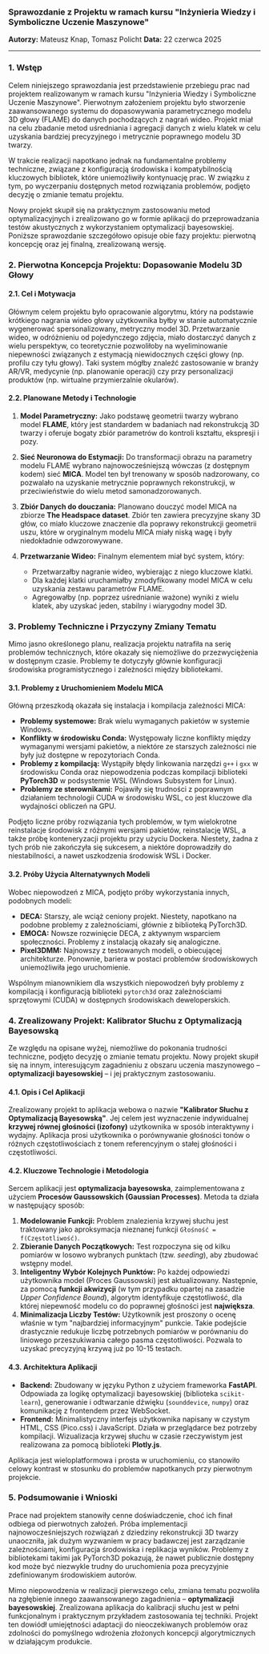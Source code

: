 ### **Sprawozdanie z Projektu w ramach kursu "Inżynieria Wiedzy i Symboliczne Uczenie Maszynowe"**

**Autorzy:** Mateusz Knap, Tomasz Policht 
**Data:** 22 czerwca 2025

---

### **1. Wstęp**

Celem niniejszego sprawozdania jest przedstawienie przebiegu prac nad projektem realizowanym w ramach kursu "Inżynieria Wiedzy i Symboliczne Uczenie Maszynowe". Pierwotnym założeniem projektu było stworzenie zaawansowanego systemu do dopasowywania parametrycznego modelu 3D głowy (FLAME) do danych pochodzących z nagrań wideo. Projekt miał na celu zbadanie metod uśredniania i agregacji danych z wielu klatek w celu uzyskania bardziej precyzyjnego i metrycznie poprawnego modelu 3D twarzy.

W trakcie realizacji napotkano jednak na fundamentalne problemy techniczne, związane z konfiguracją środowiska i kompatybilnością kluczowych bibliotek, które uniemożliwiły kontynuację prac. W związku z tym, po wyczerpaniu dostępnych metod rozwiązania problemów, podjęto decyzję o zmianie tematu projektu.

Nowy projekt skupił się na praktycznym zastosowaniu metod optymalizacyjnych i zrealizowano go w formie aplikacji do przeprowadzania testów akustycznych z wykorzystaniem optymalizacji bayesowskiej. Poniższe sprawozdanie szczegółowo opisuje obie fazy projektu: pierwotną koncepcję oraz jej finalną, zrealizowaną wersję.

### **2. Pierwotna Koncepcja Projektu: Dopasowanie Modelu 3D Głowy**

#### **2.1. Cel i Motywacja**

Głównym celem projektu było opracowanie algorytmu, który na podstawie krótkiego nagrania wideo głowy użytkownika byłby w stanie automatycznie wygenerować spersonalizowany, metryczny model 3D. Przetwarzanie wideo, w odróżnieniu od pojedynczego zdjęcia, miało dostarczyć danych z wielu perspektyw, co teoretycznie pozwoliłoby na wyeliminowanie niepewności związanych z estymacją niewidocznych części głowy (np. profilu czy tyłu głowy). Taki system mógłby znaleźć zastosowanie w branży AR/VR, medycynie (np. planowanie operacji) czy przy personalizacji produktów (np. wirtualne przymierzalnie okularów).

#### **2.2. Planowane Metody i Technologie**

1.  **Model Parametryczny:** Jako podstawę geometrii twarzy wybrano model **FLAME**, który jest standardem w badaniach nad rekonstrukcją 3D twarzy i oferuje bogaty zbiór parametrów do kontroli kształtu, ekspresji i pozy.

2.  **Sieć Neuronowa do Estymacji:** Do transformacji obrazu na parametry modelu FLAME wybrano najnowocześniejszą wówczas (z dostępnym kodem) sieć **MICA**. Model ten był trenowany w sposób nadzorowany, co pozwalało na uzyskanie metrycznie poprawnych rekonstrukcji, w przeciwieństwie do wielu metod samonadzorowanych.

3.  **Zbiór Danych do douczania:** Planowano douczyć model MICA na zbiorze **The Headspace dataset**. Zbiór ten zawiera precyzyjne skany 3D głów, co miało kluczowe znaczenie dla poprawy rekonstrukcji geometrii uszu, które w oryginalnym modelu MICA miały niską wagę i były niedokładnie odwzorowywane.

4.  **Przetwarzanie Wideo:** Finalnym elementem miał być system, który:
    *   Przetwarzałby nagranie wideo, wybierając z niego kluczowe klatki.
    *   Dla każdej klatki uruchamiałby zmodyfikowany model MICA w celu uzyskania zestawu parametrów FLAME.
    *   Agregowałby (np. poprzez uśrednianie ważone) wyniki z wielu klatek, aby uzyskać jeden, stabilny i wiarygodny model 3D.

### **3. Problemy Techniczne i Przyczyny Zmiany Tematu**

Mimo jasno określonego planu, realizacja projektu natrafiła na serię problemów technicznych, które okazały się niemożliwe do przezwyciężenia w dostępnym czasie. Problemy te dotyczyły głównie konfiguracji środowiska programistycznego i zależności między bibliotekami.

#### **3.1. Problemy z Uruchomieniem Modelu MICA**

Główną przeszkodą okazała się instalacja i kompilacja zależności MICA:
*   **Problemy systemowe:** Brak wielu wymaganych pakietów w systemie Windows.
*   **Konflikty w środowisku Conda:** Występowały liczne konflikty między wymaganymi wersjami pakietów, a niektóre ze starszych zależności nie były już dostępne w repozytoriach Conda.
*   **Problemy z kompilacją:** Wystąpiły błędy linkowania narzędzi `g++` i `gxx` w środowisku Conda oraz niepowodzenia podczas kompilacji biblioteki **PyTorch3D** w podsystemie WSL (Windows Subsystem for Linux).
*   **Problemy ze sterownikami:** Pojawiły się trudności z poprawnym działaniem technologii CUDA w środowisku WSL, co jest kluczowe dla wydajności obliczeń na GPU.

Podjęto liczne próby rozwiązania tych problemów, w tym wielokrotne reinstalacje środowisk z różnymi wersjami pakietów, reinstalację WSL, a także próbę konteneryzacji projektu przy użyciu Dockera. Niestety, żadna z tych prób nie zakończyła się sukcesem, a niektóre doprowadziły do niestabilności, a nawet uszkodzenia środowisk WSL i Docker.

#### **3.2. Próby Użycia Alternatywnych Modeli**

Wobec niepowodzeń z MICA, podjęto próby wykorzystania innych, podobnych modeli:
*   **DECA:** Starszy, ale wciąż ceniony projekt. Niestety, napotkano na podobne problemy z zależnościami, głównie z biblioteką PyTorch3D.
*   **EMOCA:** Nowsze rozwinięcie DECA, z aktywnym wsparciem społeczności. Problemy z instalacją okazały się analogiczne.
*   **Pixel3DMM:** Najnowszy z testowanych modeli, o obiecującej architekturze. Ponownie, bariera w postaci problemów środowiskowych uniemożliwiła jego uruchomienie.

Wspólnym mianownikiem dla wszystkich niepowodzeń były problemy z kompilacją i konfiguracją biblioteki `pytorch3d` oraz zależnościami sprzętowymi (CUDA) w dostępnych środowiskach deweloperskich.

### **4. Zrealizowany Projekt: Kalibrator Słuchu z Optymalizacją Bayesowską**

Ze względu na opisane wyżej, niemożliwe do pokonania trudności techniczne, podjęto decyzję o zmianie tematu projektu. Nowy projekt skupił się na innym, interesującym zagadnieniu z obszaru uczenia maszynowego – **optymalizacji bayesowskiej** – i jej praktycznym zastosowaniu.

#### **4.1. Opis i Cel Aplikacji**

Zrealizowany projekt to aplikacja webowa o nazwie **"Kalibrator Słuchu z Optymalizacją Bayesowską"**. Jej celem jest wyznaczenie indywidualnej **krzywej równej głośności (izofony)** użytkownika w sposób interaktywny i wydajny. Aplikacja prosi użytkownika o porównywanie głośności tonów o różnych częstotliwościach z tonem referencyjnym o stałej głośności i częstotliwości.

#### **4.2. Kluczowe Technologie i Metodologia**

Sercem aplikacji jest **optymalizacja bayesowska**, zaimplementowana z użyciem **Procesów Gaussowskich (Gaussian Processes)**. Metoda ta działa w następujący sposób:

1.  **Modelowanie Funkcji:** Problem znalezienia krzywej słuchu jest traktowany jako aproksymacja nieznanej funkcji `Głośność = f(Częstotliwość)`.
2.  **Zbieranie Danych Początkowych:** Test rozpoczyna się od kilku pomiarów w losowo wybranych punktach (tzw. *seeding*), aby zbudować wstępny model.
3.  **Inteligentny Wybór Kolejnych Punktów:** Po każdej odpowiedzi użytkownika model (Proces Gaussowski) jest aktualizowany. Następnie, za pomocą **funkcji akwizycji** (w tym przypadku opartej na zasadzie *Upper Confidence Bound*), algorytm identyfikuje częstotliwość, dla której niepewność modelu co do poprawnej głośności jest **największa**.
4.  **Minimalizacja Liczby Testów:** Użytkownik jest proszony o ocenę właśnie w tym "najbardziej informacyjnym" punkcie. Takie podejście drastycznie redukuje liczbę potrzebnych pomiarów w porównaniu do liniowego przeszukiwania całego pasma częstotliwości. Pozwala to uzyskać precyzyjną krzywą już po 10-15 testach.

#### **4.3. Architektura Aplikacji**

*   **Backend:** Zbudowany w języku Python z użyciem frameworka **FastAPI**. Odpowiada za logikę optymalizacji bayesowskiej (biblioteka `scikit-learn`), generowanie i odtwarzanie dźwięku (`sounddevice`, `numpy`) oraz komunikację z frontendem przez WebSocket.
*   **Frontend:** Minimalistyczny interfejs użytkownika napisany w czystym HTML, CSS (Pico.css) i JavaScript. Działa w przeglądarce bez potrzeby kompilacji. Wizualizacja krzywej słuchu w czasie rzeczywistym jest realizowana za pomocą biblioteki **Plotly.js**.

Aplikacja jest wieloplatformowa i prosta w uruchomieniu, co stanowiło celowy kontrast w stosunku do problemów napotkanych przy pierwotnym projekcie.

### **5. Podsumowanie i Wnioski**

Prace nad projektem stanowiły cenne doświadczenie, choć ich finał odbiega od pierwotnych założeń. Próba implementacji najnowocześniejszych rozwiązań z dziedziny rekonstrukcji 3D twarzy unaoczniła, jak dużym wyzwaniem w pracy badawczej jest zarządzanie zależnościami, konfiguracja środowiska i replikacja wyników. Problemy z bibliotekami takimi jak PyTorch3D pokazują, że nawet publicznie dostępny kod może być niezwykle trudny do uruchomienia poza precyzyjnie zdefiniowanym środowiskiem autorów.

Mimo niepowodzenia w realizacji pierwszego celu, zmiana tematu pozwoliła na zgłębienie innego zaawansowanego zagadnienia – **optymalizacji bayesowskiej**. Zrealizowana aplikacja do kalibracji słuchu jest w pełni funkcjonalnym i praktycznym przykładem zastosowania tej techniki. Projekt ten dowiódł umiejętności adaptacji do nieoczekiwanych problemów oraz zdolności do pomyślnego wdrożenia złożonych koncepcji algorytmicznych w działającym produkcie.